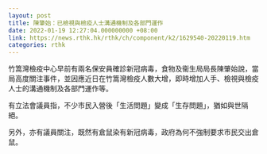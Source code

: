```yaml
---
layout: post
title: 陳肇始：已檢視與檢疫人士溝通機制及各部門運作
date: 2022-01-19 12:27:04.000000000 +08:00
link: https://news.rthk.hk/rthk/ch/component/k2/1629540-20220119.htm
categories: rthk
---
```


竹篙灣檢疫中心早前有兩名保安員確診新冠病毒，食物及衞生局局長陳肇始說，當局高度關注事件，並因應近日在竹篙灣檢疫人數大增，即時增加人手、檢視與檢疫人士的溝通機制及各部門運作等。

有立法會議員指，不少市民入營後「生活問題」變成「生存問題」，猶如與世隔絕。

另外，亦有議員關注，既然有倉鼠染有新冠病毒，政府為何不強制要求市民交出倉鼠。
